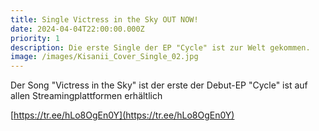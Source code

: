 ```yaml
---
title: Single Victress in the Sky OUT NOW!
date: 2024-04-04T22:00:00.000Z
priority: 1
description: Die erste Single der EP "Cycle" ist zur Welt gekommen.
image: /images/Kisanii_Cover_Single_02.jpg
---
```


Der Song "Victress in the Sky" ist der erste der Debut-EP "Cycle" ist auf allen Streamingplattformen erhältlich

[https://tr.ee/hLo8OgEn0Y](https://tr.ee/hLo8OgEn0Y)
